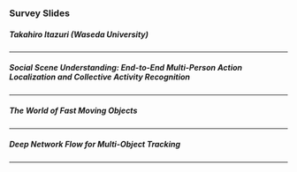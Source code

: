 ### Survey Slides
##### Takahiro Itazuri (Waseda University)
---
##### Social Scene Understanding: End-to-End Multi-Person Action Localization and Collective Activity Recognition

---
##### The World of Fast Moving Objects

---
##### Deep Network Flow for Multi-Object Tracking

---
